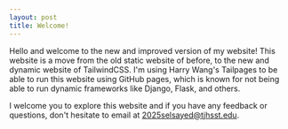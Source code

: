 ```yaml
---
layout: post
title: Welcome!
---
```


Hello and welcome to the new and improved version of my website! This website is a move from the old static website of before, to the new and dynamic website of TailwindCSS. I'm using Harry Wang's Tailpages to be able to run this website using GitHub pages, which is known for not being able to run dynamic frameworks like Django, Flask, and others. 

I welcome you to explore this website and if you have any feedback or questions, don't hesitate to email at <a href = "mailto:2025selsayed@tjhsst.edu">2025selsayed@tjhsst.edu</a>.
